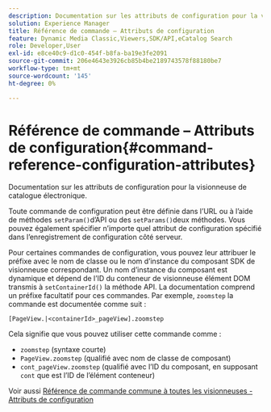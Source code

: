 ```yaml
---
description: Documentation sur les attributs de configuration pour la visionneuse de catalogue électronique.
solution: Experience Manager
title: Référence de commande – Attributs de configuration
feature: Dynamic Media Classic,Viewers,SDK/API,eCatalog Search
role: Developer,User
exl-id: e8ce40c9-d1c0-454f-b8fa-ba19e3fe2091
source-git-commit: 206e4643e3926cb85b4be2189743578f88180be7
workflow-type: tm+mt
source-wordcount: '145'
ht-degree: 0%

---
```


# Référence de commande – Attributs de configuration{#command-reference-configuration-attributes}

Documentation sur les attributs de configuration pour la visionneuse de catalogue électronique.

Toute commande de configuration peut être définie dans l’URL ou à l’aide de méthodes `setParam()`d’API ou des `setParams()`deux méthodes. Vous pouvez également spécifier n’importe quel attribut de configuration spécifié dans l’enregistrement de configuration côté serveur.

Pour certaines commandes de configuration, vous pouvez leur attribuer le préfixe avec le nom de classe ou le nom d’instance du composant SDK de visionneuse correspondant. Un nom d’instance du composant est dynamique et dépend de l’ID du conteneur de visionneuse élément DOM transmis à `setContainerId()` la méthode API. La documentation comprend un préfixe facultatif pour ces commandes. Par exemple, `zoomstep` la commande est documentée comme suit :

`[PageView.|<containerId>_pageView].zoomstep`

Cela signifie que vous pouvez utiliser cette commande comme :

* `zoomstep` (syntaxe courte)
* `PageView.zoomstep` (qualifié avec nom de classe de composant)
* `cont_pageView.zoomstep` (qualifié avec l’ID du composant, en supposant `cont` que est l’ID de l’élément conteneur)

Voir aussi [Référence de commande commune à toutes les visionneuses - Attributs de configuration](../../../r-html5-viewer-20-cmdref-configattrib/r-html5-viewer-20-cmdref-configattrib.md#concept-850e0f2c49b949deb7cfbfd330d329bd)
